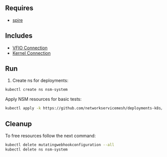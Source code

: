 ## Requires

- [spire](../spire)

## Includes

- [VFIO Connection](../use-cases/Vfio2Noop)
- [Kernel Connection](../use-cases/SriovKernel2Noop)

## Run

1. Create ns for deployments:
```bash
kubectl create ns nsm-system
```

Apply NSM resources for basic tests:
```bash
kubectl apply -k https://github.com/networkservicemesh/deployments-k8s/examples/sriov?ref=bf9b35dd60065b61f8caab8511edb80879ae8fbd
```

## Cleanup

To free resources follow the next command:
```bash
kubectl delete mutatingwebhookconfiguration --all
kubectl delete ns nsm-system
```
